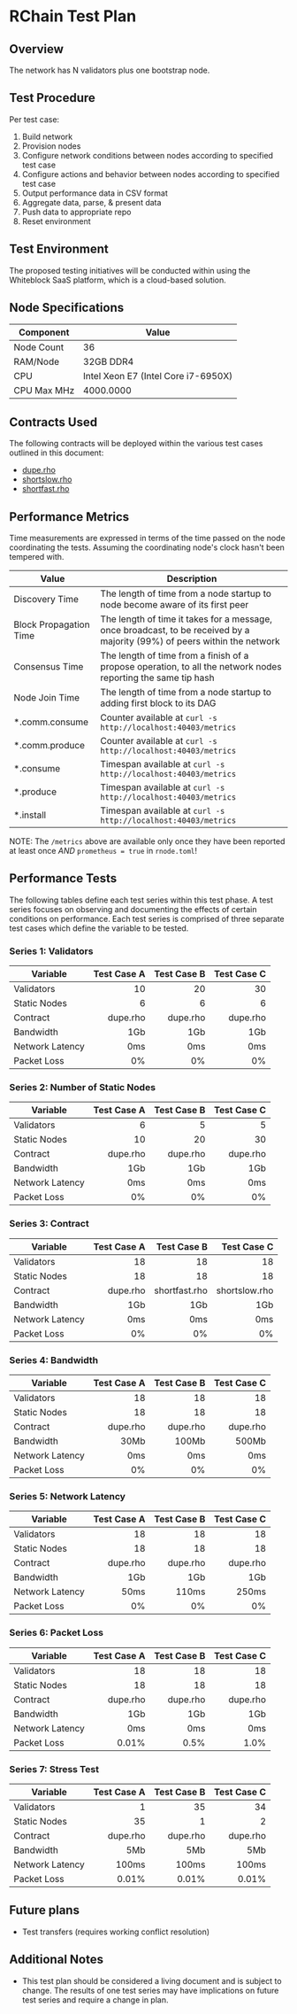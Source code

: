 # RChain Test Plan

## Overview

The network has N validators plus one bootstrap node.

## Test Procedure

Per test case:
1. Build network
2. Provision nodes
3. Configure network conditions between nodes according to specified test case
4. Configure actions and behavior between nodes according to specified test case
5. Output performance data in CSV format
6. Aggregate data, parse, & present data
8. Push data to appropriate repo
9. Reset environment

## Test Environment

The proposed testing initiatives will be conducted within using the Whiteblock SaaS platform, which is a cloud-based solution.

## Node Specifications

| Component   | Value                                          |
|-------------|------------------------------------------------|
| Node Count  | 36                                             |
| RAM/Node    | 32GB DDR4                                      |
| CPU         | Intel Xeon E7 (Intel Core i7-6950X)            |
| CPU Max MHz | 4000.0000                                      |

## Contracts Used
The following contracts will be deployed within the various test cases outlined in this document:

- [dupe.rho](https://github.com/rchain/rchain/blob/dev/rholang/examples/dupe.rho)
- [shortslow.rho](https://github.com/rchain/rchain/blob/dev/rholang/examples/shortslow.rho)
- [shortfast.rho](https://github.com/rchain/rchain/blob/dev/rholang/examples/shortfast.rho)

## Performance Metrics

Time measurements are expressed in terms of the time passed on the node
coordinating the tests.  Assuming the coordinating node's clock hasn't been tempered with.

| Value			            | Description                                                                                                               | 
| ------------------------- | --------------------------------------------------------------------------------------------------------------------------| 
| Discovery Time	        | The length of time from a node startup to node become aware of its first peer                                             | 
| Block Propagation Time    | The length of time it takes for a message, once broadcast, to be received by a majority (99%) of peers within the network |
| Consensus Time	        | The length of time from a finish of a propose operation, to all the network nodes reporting the same tip hash             | 
| Node Join Time	        | The length of time from a node startup to adding first block to its DAG                                                   | 
| *.comm.consume	        | Counter available at `curl -s http://localhost:40403/metrics`                                                             |
| *.comm.produce	        | Counter available at `curl -s http://localhost:40403/metrics`                                                             |
| *.consume		            | Timespan available at `curl -s http://localhost:40403/metrics`                                                            |
| *.produce		            | Timespan available at `curl -s http://localhost:40403/metrics`                                                            |
| *.install	         	    | Timespan available at `curl -s http://localhost:40403/metrics`                                                            |

NOTE: The `/metrics` above are available only once they have been reported at
least once *AND* `prometheus = true` in `rnode.toml`!

## Performance Tests

The following tables define each test series within this test phase. A test
series focuses on observing and documenting the effects of certain conditions
on performance. Each test series is comprised of three separate test cases
which define the variable to be tested. 

### Series 1: Validators

| Variable         | Test Case A | Test Case B | Test Case C |
|------------------|------------:|------------:|------------:|
| Validators       | 10          | 20          | 30          |
| Static Nodes     | 6           | 6           | 6           |
| Contract         | dupe.rho    | dupe.rho    | dupe.rho    |
| Bandwidth        | 1Gb         | 1Gb         | 1Gb         |
| Network Latency  | 0ms         | 0ms         | 0ms         |
| Packet Loss      | 0%          | 0%          | 0%          |

### Series 2: Number of Static Nodes

| Variable        | Test Case A | Test Case B | Test Case C |
|-----------------|------------:|------------:|------------:|
| Validators      | 6           | 5           | 5           |
| Static Nodes    | 10          | 20          | 30          |
| Contract        | dupe.rho    | dupe.rho    | dupe.rho    |
| Bandwidth       | 1Gb         | 1Gb         | 1Gb         |
| Network Latency | 0ms         | 0ms         | 0ms         |
| Packet Loss     | 0%          | 0%          | 0%          |

### Series 3: Contract

| Variable        | Test Case A | Test Case B   | Test Case C   |
|-----------------|------------:|--------------:|--------------:|
| Validators      | 18          | 18            | 18            |
| Static Nodes    | 18          | 18            | 18            |
| Contract        | dupe.rho    | shortfast.rho | shortslow.rho |
| Bandwidth       | 1Gb         | 1Gb           | 1Gb           |
| Network Latency | 0ms         | 0ms           | 0ms           |
| Packet Loss     | 0%          | 0%            | 0%            |


### Series 4: Bandwidth

| Variable        | Test Case A | Test Case B | Test Case C |
|-----------------|------------:|------------:|------------:|
| Validators      | 18          | 18          | 18          |
| Static Nodes    | 18          | 18          | 18          |
| Contract        | dupe.rho    | dupe.rho    | dupe.rho    |
| Bandwidth       | 30Mb        | 100Mb       | 500Mb       |
| Network Latency | 0ms         | 0ms         | 0ms         |
| Packet Loss     | 0%          | 0%          | 0%          |


### Series 5: Network Latency

| Variable        | Test Case A | Test Case B | Test Case C |
|-----------------|------------:|------------:|------------:|
| Validators      | 18          | 18          | 18          |
| Static Nodes    | 18          | 18          | 18          |
| Contract        | dupe.rho    | dupe.rho    | dupe.rho    |
| Bandwidth       | 1Gb         | 1Gb         | 1Gb         |
| Network Latency | 50ms        | 110ms       | 250ms       |
| Packet Loss     | 0%          | 0%          | 0%          |

### Series 6: Packet Loss

| Variable        | Test Case A | Test Case B | Test Case C |
|-----------------|------------:|------------:|------------:|
| Validators      | 18          | 18          | 18          |
| Static Nodes    | 18          | 18          | 18          |
| Contract        | dupe.rho    | dupe.rho    | dupe.rho    |
| Bandwidth       | 1Gb         | 1Gb         | 1Gb         |
| Network Latency | 0ms         | 0ms         | 0ms         |
| Packet Loss     | 0.01%       | 0.5%        | 1.0%        |

### Series 7: Stress Test

| Variable        | Test Case A | Test Case B | Test Case C |
|-----------------|------------:|------------:|------------:|
| Validators      | 1           | 35          | 34          |
| Static Nodes    | 35          | 1           | 2           |
| Contract        | dupe.rho    | dupe.rho    | dupe.rho    |
| Bandwidth       | 5Mb         | 5Mb         | 5Mb         |
| Network Latency | 100ms       | 100ms       | 100ms       |
| Packet Loss     | 0.01%       | 0.01%       | 0.01%       |


## Future plans

 * Test transfers (requires working conflict resolution)

## Additional Notes
- This test plan should be considered a living document and is subject to change. The results of one test series may have implications on future test series and require a change in plan. 
